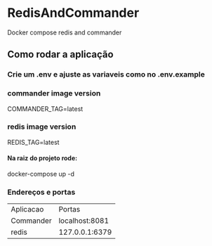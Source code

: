 # RedisAndCommander
Docker compose redis and commander


## Como rodar a aplicação
### Crie um .env e ajuste as variaveis como no .env.example

### commander image version
COMMANDER_TAG=latest
### redis image version
REDIS_TAG=latest


#### Na raiz do projeto rode:
docker-compose up -d

### Endereços e portas

<table>
  <tr>
      <td>Aplicacao</td>
      <td>Portas</td>
  </tr>
  <tr>
      <td>Commander</td>
      <td>localhost:8081</td>
  </tr>
   <tr>
      <td>redis</td>
      <td>127.0.0.1:6379</td>
  </tr>
</table>
